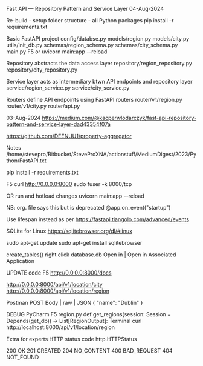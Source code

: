 Fast API — Repository Pattern and Service Layer
04-Aug-2024

Re-build - setup folder structure - all Python packages
pip install -r requirements.txt

Basic FastAPI project
config/databse.py
models/region.py
models/city.py
utils/init_db.py
schemas/region_schema.py
schemas/city_schema.py
main.py
F5 or uvicorn main:app --reload

Repository
abstracts the data access layer
repository/region_repository.py
repository/city_repository.py

Service
layer acts as intermediary btwn API endpoints and repository layer
service/region_service.py
service/city_service.py

Routers
define API endpoints using FastAPI routers
router/v1/region.py
router/v1/city.py
router/api.py

03-Aug-2024
https://medium.com/@kacperwlodarczyk/fast-api-repository-pattern-and-service-layer-dad43354f07a

https://github.com/DEENUU1/property-aggregator

Notes
/home/stevepro/Bitbucket/SteveProXNA/actionstuff/MediumDigest/2023/Python/FastAPI.txt


pip install -r requirements.txt

F5
curl http://0.0.0.0:8000
sudo fuser -k 8000/tcp

OR run and hotload changes
uvicorn main:app --reload

NB:
org. file says this but is deprecated
@app.on_event("startup")

Use lifespan instead as per 
https://fastapi.tiangolo.com/advanced/events


SQLite for Linux
https://sqlitebrowser.org/dl/#linux

sudo apt-get update
sudo apt-get install sqlitebrowser

create_tables()
right click database.db
Open in | Open in Associated Application


UPDATE code
F5
http://0.0.0.0:8000/docs


http://0.0.0.0:8000/api/v1/location/city
http://0.0.0.0:8000/api/v1/location/region


Postman
POST
Body | raw | JSON
{
    "name": "Dublin"
}


DEBUG
PyCharm F5
region.py
def get_regions(session: Session = Depends(get_db)) -> List[RegionOutput]:
Terminal
curl http://localhost:8000/api/v1/location/region


Extra for experts
HTTP status code
http.HTTPStatus

200     OK
201     CREATED
204     NO_CONTENT
400     BAD_REQUEST
404     NOT_FOUND